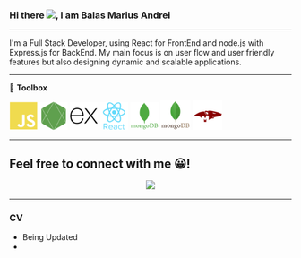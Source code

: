 ### Hi there <img src="https://raw.githubusercontent.com/MartinHeinz/MartinHeinz/master/wave.gif" width="30" />, I am Balas Marius Andrei

---

I'm a Full Stack Developer, using React for FrontEnd and node.js with Express.js for BackEnd. My main focus is on user flow and user friendly features but also designing dynamic and scalable applications.

<!-- <p>
  <b>#alwaysbestriving</b>
</p> -->

---

🧰 **Toolbox**
<br>

<div>
<img width="50" height="50" src="https://github.com/devicons/devicon/blob/master/icons/javascript/javascript-plain.svg" alt="JavaScript logo" />

<img width="50" height="50" src="https://github.com/devicons/devicon/blob/master/icons/nodejs/nodejs-plain.svg" alt="node.js logo" />
<img width="50" height="50" src="https://github.com/devicons/devicon/blob/master/icons/express/express-original.svg" alt="express logo" />

<img width="50" height="50" src="https://github.com/devicons/devicon/blob/master/icons/react/react-original-wordmark.svg" alt="react.js logo" />

<img width="50" height="50" src="https://github.com/devicons/devicon/blob/master/icons/mongodb/mongodb-plain-wordmark.svg" alt="jest logo" />
<img width="53" height="53" src="https://github.com/devicons/devicon/blob/master/icons/mongodb/mongodb-original-wordmark.svg" alt="mongodb logo" />
<img width="53" height="53" src="https://raw.githubusercontent.com/github/explore/80688e429a7d4ef2fca1e82350fe8e3517d3494d/topics/mongoose/mongoose.png" alt="mongoose logo" />

</div>

---

<h2>Feel free to connect with me 😀!</h2>
<div align="center">
  <a href="https://www.linkedin.com/in/andrei-balas-30352327b/">
    <img src="https://img.shields.io/badge/linkedin-%230077B5.svg?&style=for-the-badge&logo=linkedin&logoColor=white" />
  </a>
</div>

---

### CV

- Being Updated
- <!--:paperclip: [My CV](https://github.com/andrei1234D/andrei1234D/blob/main/Balas_Marius_Andrei.pdf-->
<!--
**andrei1234D
/andrei1234D
** is a ✨ _special_ ✨ repository because its `README.md` (this file) appears on your GitHub profile.

Here are some ideas to get you started:

- 🔭 I’m currently working on ...
- 🌱 I’m currently learning ...
- 👯 I’m looking to collaborate on ...
- 🤔 I’m looking for help with ...
- 💬 Ask me about ...
- 📫 How to reach me: ...
- 😄 Pronouns: ...
- ⚡ Fun fact: ...
  -->
